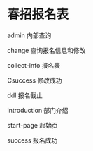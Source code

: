 # 春招报名表
admin 内部查询

change 查询报名信息和修改

collect-info 报名表

Csuccess 修改成功

ddl 报名截止

introduction 部门介绍

start-page 起始页

success 报名成功

